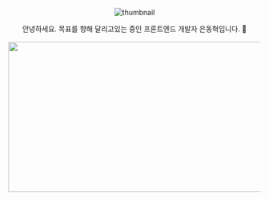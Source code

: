 <div align=center>
	
  ![thumbnail](https://user-images.githubusercontent.com/79234094/208450143-796d4ab3-464d-4f3e-bc4f-802eb36888e4.gif)
</div>

<div align=center>
안녕하세요.    
목표를 향해 달리고있는 중인 프론트엔드 개발자 은동혁입니다. 🏃    
</div>

<br/>

<a href="https://github.com/devxb/gitanimals">
  <img
    src="https://render.gitanimals.org/farms/edhcoding"
    width="1200"
    height="300"
  />
</a>


<!--
**edhcoding/edhcoding** is a ✨ _special_ ✨ repository because its `README.md` (this file) appears on your GitHub profile.

Here are some ideas to get you started:

- 🔭 I’m currently working on ...
- 🌱 I’m currently learning ...
- 👯 I’m looking to collaborate on ...
- 🤔 I’m looking for help with ...
- 💬 Ask me about ...
- 📫 How to reach me: ...
- 😄 Pronouns: ...
- ⚡ Fun fact: ...
-->
